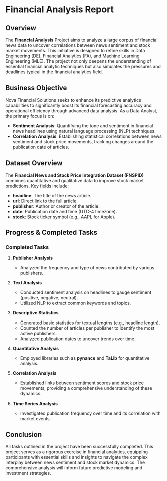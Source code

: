 # Financial Analysis Report 

## Overview

The **Financial Analysis** Project aims to analyze a large corpus of financial news data to uncover correlations between news sentiment and stock market movements. This initiative is designed to refine skills in Data Engineering (DE), Financial Analytics (FA), and Machine Learning Engineering (MLE). The project not only deepens the understanding of essential financial analytic techniques but also simulates the pressures and deadlines typical in the financial analytics field.
## Business Objective

Nova Financial Solutions seeks to enhance its predictive analytics capabilities to significantly boost its financial forecasting accuracy and operational efficiency through advanced data analysis. As a Data Analyst, the primary focus is on:

- **Sentiment Analysis**: Quantifying the tone and sentiment in financial news headlines using natural language processing (NLP) techniques.
- **Correlation Analysis**: Establishing statistical correlations between news sentiment and stock price movements, tracking changes around the publication date of articles.

## Dataset Overview

The **Financial News and Stock Price Integration Dataset (FNSPID)** combines quantitative and qualitative data to improve stock market predictions. Key fields include:

- **headline**: The title of the news article.
- **url**: Direct link to the full article.
- **publisher**: Author or creator of the article.
- **date**: Publication date and time (UTC-4 timezone).
- **stock**: Stock ticker symbol (e.g., AAPL for Apple).

## Progress & Completed Tasks

### Completed Tasks

1. **Publisher Analysis**
   - Analyzed the frequency and type of news contributed by various publishers.

2. **Text Analysis**
   - Conducted sentiment analysis on headlines to gauge sentiment (positive, negative, neutral).
   - Utilized NLP to extract common keywords and topics.

3. **Descriptive Statistics**
   - Generated basic statistics for textual lengths (e.g., headline length).
   - Counted the number of articles per publisher to identify the most active publishers.
   - Analyzed publication dates to uncover trends over time.

4. **Quantitative Analysis**
   - Employed libraries such as **pynance** and **TaLib** for quantitative analysis.

5. **Correlation Analysis**
   - Established links between sentiment scores and stock price movements, providing a comprehensive understanding of these dynamics.

6. **Time Series Analysis**
   - Investigated publication frequency over time and its correlation with market events.

## Conclusion

All tasks outlined in the project have been successfully completed. This project serves as a rigorous exercise in financial analytics, equipping participants with essential skills and insights to navigate the complex interplay between news sentiment and stock market dynamics. The comprehensive analysis will inform future predictive modeling and investment strategies.